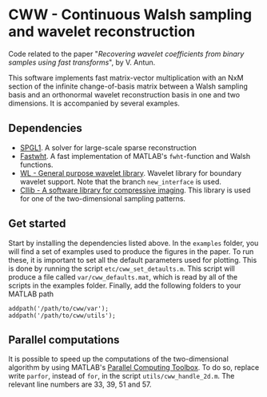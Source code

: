 # CWW - Continuous Walsh sampling and wavelet reconstruction 
Code related to the paper "*Recovering wavelet coefficients from binary
samples using fast transforms*", by V. Antun.

This software implements fast matrix-vector multiplication with an NxM section of the infinite change-of-basis matrix between a Walsh sampling basis and an orthonormal wavelet reconstruction basis in one and two dimensions. It is accompanied by several examples. 

## Dependencies
* [SPGL1](http://www.cs.ubc.ca/~mpf/spgl1/). A solver for large-scale sparse reconstruction
* [Fastwht](https://github.com/vegarant/fastwht). A fast implementation of MATLAB's `fwht`-function and Walsh functions.
* [WL - General purpose wavelet library](https://github.com/oyvindry/wl/tree/new_interface). Wavelet library for boundary wavelet support. Note that the branch `new_interface` is used.
* [CIlib - A software library for compressive imaging](https://github.com/vegarant/cilib). This library is used for one of the two-dimensional sampling patterns. 

## Get started 
Start by installing the dependencies listed above. In the `examples` folder, you will find a set of examples used to produce the figures in the paper. To run these, it is important to set all the default parameters used for plotting. This is done by running the script `etc/cww_set_detaults.m`. This script will produce a file called `var/cww_defaults.mat`, which is read by all of the scripts in the examples folder. Finally, add the following folders to your MATLAB path

```
addpath('/path/to/cww/var');
addpath('/path/to/cww/utils');
```


## Parallel computations
It is possible to speed up the computations of the two-dimensional algorithm by using MATLAB's [Parallel Computing Toolbox](https://se.mathworks.com/products/parallel-computing.html). To do so, replace write `parfor`, instead of `for`, in the script `utils/cww_handle_2d.m`. The relevant line numbers are 33, 39, 51 and 57. 




